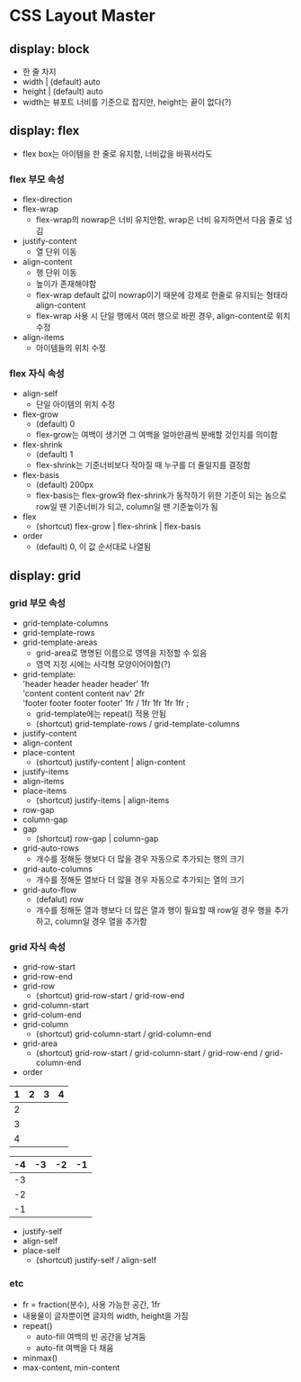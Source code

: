 # CSS Layout Master
## display: block
- 한 줄 차지
- width | (default) auto
- height | (default) auto
- width는 뷰포트 너비를 기준으로 잡지만, height는 끝이 없다(?)
## display: flex
- flex box는 아이템을 한 줄로 유지함, 너비값을 바꿔서라도
### flex 부모 속성
- flex-direction
- flex-wrap
  - flex-wrap의 nowrap은 너비 유지안함, wrap은 너비 유지하면서 다음 줄로 넘김
- justify-content
  - 열 단위 이동
- align-content
  - 행 단위 이동
  - 높이가 존재해야함
  - flex-wrap default 값이 nowrap이기 때문에 강제로 한줄로 유지되는 형태라 align-content 
  - flex-wrap 사용 시 단일 행에서 여러 행으로 바뀐 경우, align-content로 위치 수정
- align-items
  - 아이템들의 위치 수정
### flex 자식 속성
- align-self
  - 단일 아이템의 위치 수정
- flex-grow
  - (default) 0
  - flex-grow는 여백이 생기면 그 여백을 얼마만큼씩 분배할 것인지를 의미함
- flex-shrink
  - (default) 1
  - flex-shrink는 기준너비보다 작아질 때 누구를 더 줄일지를 결정함
- flex-basis
  - (default) 200px
  - flex-basis는 flex-grow와 flex-shrink가 동작하기 위한 기준이 되는 놈으로 row일 땐 기준너비가 되고, column일 땐 기준높이가 됨
- flex
  - (shortcut) flex-grow | flex-shrink | flex-basis
- order
  - (default) 0, 이 값 순서대로 나열됨

## display: grid
### grid 부모 속성
- grid-template-columns
- grid-template-rows
- grid-template-areas
  - grid-area로 명명된 이름으로 영역을 지정할 수 있음
  - 영역 지정 시에는 사각형 모양이어야함(?)
- grid-template:  
    'header header header header' 1fr  
    'content content content nav' 2fr  
    'footer footer footer footer' 1fr / 1fr 1fr 1fr 1fr ;
  - grid-template에는 repeat() 적용 안됨
  - (shortcut) grid-template-rows / grid-template-columns
- justify-content
- align-content
- place-content
  - (shortcut) justify-content | align-content  
- justify-items
- align-items
- place-items
  - (shortcut) justify-items | align-items 
- row-gap
- column-gap
- gap
  - (shortcut) row-gap | column-gap
- grid-auto-rows
  - 개수를 정해둔 행보다 더 많을 경우 자동으로 추가되는 행의 크기
- grid-auto-columns
  - 개수를 정해둔 열보다 더 많을 경우 자동으로 추가되는 열의 크기
- grid-auto-flow
  - (defalut) row
  - 개수를 정해둔 열과 행보다 더 많은 열과 행이 필요할 때 row일 경우 행을 추가하고, column일 경우 열을 추가함 
### grid 자식 속성
- grid-row-start
- grid-row-end
- grid-row
  - (shortcut) grid-row-start / grid-row-end
- grid-column-start
- grid-colum-end
- grid-column
  - (shortcut) grid-column-start / grid-column-end
- grid-area
  - (shortcut) grid-row-start / grid-column-start / grid-row-end / grid-column-end
- order
  
|1|2|3|4|
|:---:|:---:|:---:|:---:|
|2||||
|3|||
|4|||

|-4|-3|-2|-1|
|:---:|:---:|:---:|:---:|
|-3||||
|-2|||
|-1|||

- justify-self
- align-self
- place-self
  - (shortcut) justify-self / align-self
### etc
- fr = fraction(분수), 사용 가능한 공간, 1fr
- 내용물이 글자뿐이면 글자의 width, height을 가짐
- repeat()
  - auto-fill 여백의 빈 공간을 남겨둠
  - auto-fit 여백을 다 채움
- minmax()
- max-content, min-content

